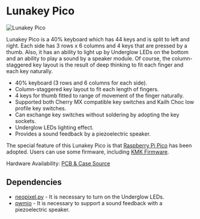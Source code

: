 # Lunakey Pico

![Lunakey Pico](https://s2.booth.pm/08af5e15-6203-47a9-9ff4-0e949a678a9b/i/3324672/0b811a3b-27e8-412a-8aa5-57e2880afddb_base_resized.jpg)

Lunakey Pico is a 40% keyboard which has 44 keys and is split to left and right. Each side has 3 rows x 6 columns and 4 keys that are pressed by a thumb. Also, it has an ability to light up by Underglow LEDs on the bottom and an ability to play a sound by a speaker module. Of course, the column-staggered key layout is the result of deep thinking to fit each finger and each key naturally.

* 40% keyboard (3 rows and 6 columns for each side).
* Column-staggered key layout to fit each length of fingers.
* 4 keys for thumb fitted to range of movement of the finger naturally.
* Supported both Cherry MX compatible key switches and Kailh Choc low profile key switches.
* Can exchange key switches without soldering by adopting the key sockets.
* Underglow LEDs lighting effect.
* Provides a sound feedback by a piezoelectric speaker.

The special feature of this Lunakey Pico is that [Raspberry Pi Pico](https://www.raspberrypi.org/products/raspberry-pi-pico/) has been adopted. Users can use some firmware, including [KMK Firmware](https://github.com/KMKfw/kmk_firmware).

Hardware Availability: [PCB & Case Source](https://github.com/yoichiro/lunakey#lunakey-pico)

## Dependencies

* [neopixel.py](https://github.com/adafruit/Adafruit_CircuitPython_NeoPixel) - It is necessary to turn on the Underglow LEDs.
* [pwmio](https://circuitpython.readthedocs.io/en/latest/shared-bindings/pwmio/index.html) - It is necessary to support a sound feedback with a piezoelectric speaker.
